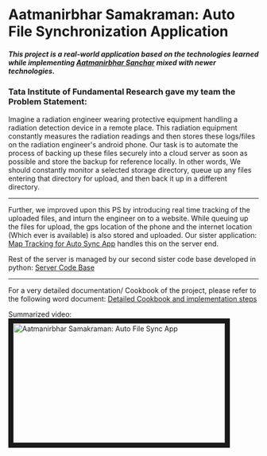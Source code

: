 # Aatmanirbhar Samakraman: Auto File Synchronization Application
##### This project is a real-world application based on the technologies learned while implementing [Aatmanirbhar Sanchar](https://github.com/JayJhaveri1906/Aatmanirbhar-Sanchar) mixed with newer technologies.

### Tata Institute of Fundamental Research gave my team the Problem Statement:
Imagine a radiation engineer wearing protective equipment handling a radiation detection device in a remote place. This radiation equipment constantly measures the radiation readings and then stores these logs/files on the radiation engineer's android phone. Our task is to automate the process of backing up these files securely into a cloud server as soon as possible and store the backup for reference locally. In other words, We should constantly monitor a selected storage directory, queue up any files entering that directory for upload, and then back it up in a different directory.


---
Further, we improved upon this PS by introducing real time tracking of the uploaded files, and inturn the engineer on to a website. While queuing up the files for upload, the gps location of the phone and the internet location (Which ever is available) is also stored and uploaded.
Our sister application: [Map Tracking for Auto Sync App](https://github.com/JayJhaveri1906/Map-Tracking-for-Auto-Sync-App) handles this on the server end.


Rest of the server is managed by our second sister code base developed in python: [Server Code Base](https://github.com/JayJhaveri1906/Auto-File-Sync-App-Server)

---

For a very detailed documentation/ Cookbook of the project, please refer to the following word document:
[Detailed Cookbook and implementation steps](https://drive.google.com/file/d/1m3vflqOb0wFFrnm7pV5ADmuBpgtcqTOz/view?usp=share_link)

Summarized video:\
<a href="https://youtu.be/CyNPfndji-U?t=290
" target="_blank"><img src="https://i.ytimg.com/vi/CyNPfndji-U/maxresdefault.jpg" 
alt="Aatmanirbhar Samakraman: Auto File Sync App" width="426" height="240" border="10" /></a>

